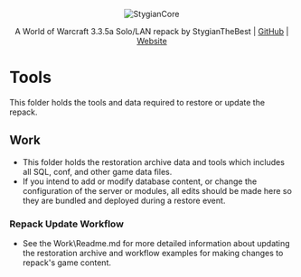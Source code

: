 <span style="display:block;text-align:center">![StygianCore](https://stygianthebest.github.io/assets/img/logo/world_of_stygiancore.png "StygianCore")</span>

<span style="display:block;text-align:center">A World of Warcraft 3.3.5a Solo/LAN repack by StygianTheBest | [GitHub](https://github.com/StygianTheBest) | [Website](http://stygianthebest.github.io)</span>

# Tools

This folder holds the tools and data required to restore or update the repack.

## Work

- This folder holds the restoration archive data and tools which includes all SQL, conf, and other game data files.
- If you intend to add or modify database content, or change the configuration of the server or modules, all edits should be made here so they are bundled and deployed during a restore event.

### Repack Update Workflow

- See the Work\Readme.md for more detailed information about updating the restoration archive and workflow examples for making changes to repack's game content.